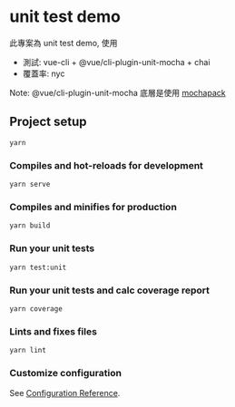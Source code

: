 # unit test demo
此專案為 unit test demo, 使用
* 測試: vue-cli + @vue/cli-plugin-unit-mocha + chai
* 覆蓋率: nyc  
  
Note: @vue/cli-plugin-unit-mocha 底層是使用 [mochapack](https://github.com/sysgears/mochapack)

## Project setup
```
yarn
```

### Compiles and hot-reloads for development
```
yarn serve
```

### Compiles and minifies for production
```
yarn build
```

### Run your unit tests
```
yarn test:unit
```

### Run your unit tests and calc coverage report
```
yarn coverage
```

### Lints and fixes files
```
yarn lint
```

### Customize configuration
See [Configuration Reference](https://cli.vuejs.org/config/).
